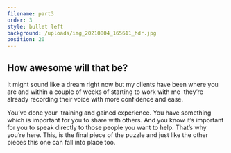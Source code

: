 ```yaml
---
filename: part3
order: 3
style: bullet left
background: /uploads/img_20210804_165611_hdr.jpg
position: 20
---
```

## How awesome will that be?

It might sound like a dream right now but my clients have been where you are and within a couple of weeks of starting to work with me  they’re already recording their voice with more confidence and ease.

You’ve done your  training and gained experience. You have something which is important for you to share with others. And you know it’s important for you to speak directly to those people you want to help. That’s why you’re here. This, is the final piece of the puzzle and just like the other pieces this one can fall into place too.